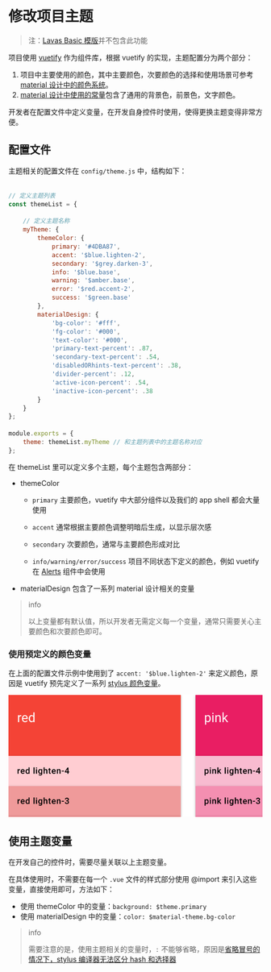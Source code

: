 # 修改项目主题

> 注：[Lavas Basic 模版](https://github.com/lavas-project/lavas-template-vue-basic)并不包含此功能

项目使用 [vuetify](https://vuetifyjs.com/) 作为组件库，根据 vuetify 的实现，主题配置分为两个部分：
1. 项目中主要使用的颜色，其中主要颜色，次要颜色的选择和使用场景可参考 [material 设计中的颜色系统](https://material.io/guidelines/style/color.html#color-color-system)。
2. [material 设计中使用的常量](https://material.io/guidelines/style/color.html#color-themes)包含了通用的背景色，前景色，文字颜色。

开发者在配置文件中定义变量，在开发自身控件时使用，使得更换主题变得非常方便。

## 配置文件

主题相关的配置文件在 `config/theme.js` 中，结构如下：

``` js

// 定义主题列表
const themeList = {

    // 定义主题名称
    myTheme: {
        themeColor: {
            primary: '#4DBA87',
            accent: '$blue.lighten-2',
            secondary: '$grey.darken-3',
            info: '$blue.base',
            warning: '$amber.base',
            error: '$red.accent-2',
            success: '$green.base'
        },
        materialDesign: {
            'bg-color': '#fff',
            'fg-color': '#000',
            'text-color': '#000',
            'primary-text-percent': .87,
            'secondary-text-percent': .54,
            'disabledORhints-text-percent': .38,
            'divider-percent': .12,
            'active-icon-percent': .54,
            'inactive-icon-percent': .38
        }
    }
};

module.exports = {
    theme: themeList.myTheme // 和主题列表中的主题名称对应
};
```

在 themeList 里可以定义多个主题，每个主题包含两部分：

* themeColor

    * `primary` 主要颜色，vuetify 中大部分组件以及我们的 app shell 都会大量使用

    * `accent` 通常根据主要颜色调整明暗后生成，以显示层次感

    * `secondary` 次要颜色，通常与主要颜色形成对比

    * `info/warning/error/success` 项目不同状态下定义的颜色，例如 vuetify 在 [Alerts](https://vuetifyjs.com/components/alerts) 组件中会使用
    
* materialDesign 包含了一系列 material 设计相关的变量

> info
>
> 以上变量都有默认值，所以开发者无需定义每一个变量，通常只需要关心主要颜色和次要颜色即可。

### 使用预定义的颜色变量

在上面的配置文件示例中使用到了 `accent: '$blue.lighten-2'` 来定义颜色，原因是 vuetify 预先定义了一系列 [stylus 颜色变量](https://vuetifyjs.com/style/colors)。

![vuetify 定义的颜色变量](./images/vuetify-color.png)

## 使用主题变量

在开发自己的控件时，需要尽量关联以上主题变量。

在具体使用时，不需要在每一个 `.vue` 文件的样式部分使用 @import 来引入这些变量，直接使用即可，方法如下：
* 使用 themeColor 中的变量：`background: $theme.primary`
* 使用 materialDesign 中的变量：`color: $material-theme.bg-color`

> info
>
> 需要注意的是，使用主题相关的变量时，`:` 不能够省略，原因是[省略冒号的情况下，stylus 编译器无法区分 hash 和选择器](https://github.com/stylus/stylus/issues/1405)


